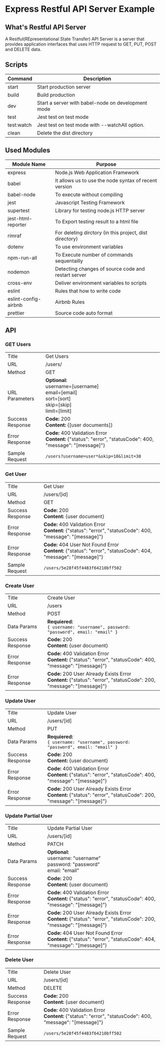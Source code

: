 # Express Restful API Server Example

## What's Restful API Server

A Restful(REpresentational State Transfer) API Server is a server that provides application interfaces that uses HTTP request to GET, PUT, POST and DELETE data.

## Scripts

| Command    | Description                                        |
| ---------- | -------------------------------------------------- |
| start      | Start production server                            |
| build      | Build production                                   |
| dev        | Start a server with babel-node on development mode |
| test       | Jest test on test mode                             |
| test:watch | Jest test on test mode with --watchAll option.     |
| clean      | Delete the dist directory                          |

## Used Modules

| Module Name          | Purpose                                                 |
| -------------------- | ------------------------------------------------------- |
| express              | Node.js Web Application Framework                       |
| babel                | It allows us to use the node syntax of recent version   |
| babel-node           | To execute without compiling                            |
| jest                 | Javascript Testing Framework                            |
| supertest            | Library for testing node.js HTTP server                 |
| jest-html-reporter   | To Export testing result to a html file                 |
| rimraf               | For deleting dirctory (in this project, dist directory) |
| dotenv               | To use environment variables                            |
| npm-run-all          | To Execute number of commands sequentailly              |
| nodemon              | Detecting changes of source code and restart server     |
| cross-env            | Deliver environment variables to scripts                |
| eslint               | Rules that how to write code                            |
| eslint-config-airbnb | Airbnb Rules                                            |
| prettier             | Source code auto format                                 |

## API

### GET Users

|                  |                                                                                                                |
| ---------------- | -------------------------------------------------------------------------------------------------------------- |
| Title            | Get Users                                                                                                      |
| URL              | /users/                                                                                                        |
| Method           | GET                                                                                                            |
| URL Parameters   | **Optional:**<br/>username=[username]<br/>email=[email]<br/>sort=[sort]<br/>skip=[skip]<br/>limit=[limit]      |
| Success Response | **Code:** 200<br/>**Content:** {[user documents]}                                                              |
| Error Response   | **Code:** 400 Validation Error<br/>**Content:** {"status": "error", "statusCode": 400, "message": "[message]"} |
| Sample Request   | `/users?username=user*&skip=10&limit=30`                                                                       |

### Get User

|                  |                                                                                                                    |
| ---------------- | ------------------------------------------------------------------------------------------------------------------ |
| Title            | Get User                                                                                                           |
| URL              | /users/[id]                                                                                                        |
| Method           | GET                                                                                                                |
| Success Response | **Code:** 200<br/>**Content:** {user document}                                                                     |
| Error Response   | **Code:** 400 Validation Error<br/>**Content:** {"status": "error", "statusCode": 400, "message": "[message]"}     |
| Error Response   | **Code:** 404 User Not Found Error<br/>**Content:** {"status": "error", "statusCode": 404, "message": "[message]"} |
| Sample Request   | `/users/5e28f45f4483f64210bff502`                                                                                  |

### Create User

|                  |                                                                                                                         |
| ---------------- | ----------------------------------------------------------------------------------------------------------------------- |
| Title            | Create User                                                                                                             |
| URL              | /users                                                                                                                  |
| Method           | POST                                                                                                                    |
| Data Params      | **Requiered:**<br/>`{ username: "username", password: "password", email: "email" }`                                     |
| Success Response | **Code:** 200<br/>**Content:** {user document}                                                                          |
| Error Response   | **Code:** 400 Validation Error<br/>**Content:** {"status": "error", "statusCode": 400, "message": "[message]"}          |
| Error Response   | **Code:** 200 User Already Exists Error<br/>**Content:** {"status": "error", "statusCode": 200, "message": "[message]"} |

### Update User

|                  |                                                                                                                         |
| ---------------- | ----------------------------------------------------------------------------------------------------------------------- |
| Title            | Update User                                                                                                             |
| URL              | /users/[id]                                                                                                             |
| Method           | PUT                                                                                                                     |
| Data Params      | **Requiered:**<br/>`{ username: "username", password: "password", email: "email" }`                                     |
| Success Response | **Code:** 200<br/>**Content:** {user document}                                                                          |
| Error Response   | **Code:** 400 Validation Error<br/>**Content:** {"status": "error", "statusCode": 400, "message": "[message]"}          |
| Error Response   | **Code:** 200 User Already Exists Error<br/>**Content:** {"status": "error", "statusCode": 200, "message": "[message]"} |

### Update Partial User

|                  |                                                                                                                         |
| ---------------- | ----------------------------------------------------------------------------------------------------------------------- |
| Title            | Update Partial User                                                                                                     |
| URL              | /users/[id]                                                                                                             |
| Method           | PATCH                                                                                                                   |
| Data Params      | **Optional:**<br/>username: "username"<br/>password: "password"<br/>email: "email"                                      |
| Success Response | **Code:** 200<br/>**Content:** {user document}                                                                          |
| Error Response   | **Code:** 400 Validation Error<br/>**Content:** {"status": "error", "statusCode": 400, "message": "[message]"}          |
| Error Response   | **Code:** 200 User Already Exists Error<br/>**Content:** {"status": "error", "statusCode": 200, "message": "[message]"} |
| Error Response   | **Code:** 404 User Not Found Error<br/>**Content:** {"status": "error", "statusCode": 404, "message": "[message]"}      |

### Delete User

|                  |                                                                                                                |
| ---------------- | -------------------------------------------------------------------------------------------------------------- |
| Title            | Delete User                                                                                                    |
| URL              | /users/[id]                                                                                                    |
| Method           | DELETE                                                                                                         |
| Success Response | **Code:** 200<br/>**Content:** {user document}                                                                 |
| Error Response   | **Code:** 400 Validation Error<br/>**Content:** {"status": "error", "statusCode": 400, "message": "[message]"} |
| Sample Request   | `/users/5e28f45f4483f64210bff502`                                                                              |
